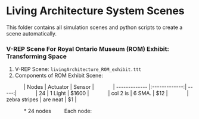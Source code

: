 # Living Architecture System Scenes
This folder contains all simulation scenes and python scripts to create a scene automatically.

### V-REP Scene For Royal Ontario Museum (ROM) Exhibit: Transforming Space
  1. V-REP Scene: `livingArchitecture_ROM_exhibit.ttt`
  2. Components of ROM Exhibit Scene:
  
&nbsp; &nbsp; &nbsp; &nbsp; &nbsp; &nbsp;  | Nodes         | Actuator      | Sensor  |
&nbsp; &nbsp; &nbsp; &nbsp; &nbsp; &nbsp;  | ------------- |:-------------:| -----:|
&nbsp; &nbsp; &nbsp; &nbsp; &nbsp; &nbsp;  | 24            | 1 Light       | $1600 |
&nbsp; &nbsp; &nbsp; &nbsp; &nbsp; &nbsp;  | col 2 is      | 6 SMA.        |   $12 |
&nbsp; &nbsp; &nbsp; &nbsp; &nbsp; &nbsp;  | zebra stripes | are neat      |    $1 |
  
  &nbsp; &nbsp; &nbsp; &nbsp; &nbsp; &nbsp; * 24 nodes &nbsp; &nbsp; &nbsp; &nbsp; Each node:
  
  &nbsp; &nbsp; &nbsp; &nbsp; &nbsp; &nbsp; &nbsp; &nbsp; &nbsp; &nbsp; &nbsp; &nbsp; &nbsp; &nbsp; 
  
